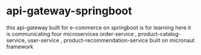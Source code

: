 # api-gateway-springboot
this api-gateway built for e-commerce on springboot is for learning here it is communicating four microservices order-service , product-catalog-service, user-service , product-recommendation-service built on micronaut framework
